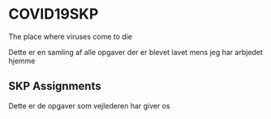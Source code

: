 # COVID19SKP
The place where viruses come to die

Dette er en samling af alle opgaver der er blevet lavet mens jeg har arbjedet hjemme

SKP Assignments
-------------------------------------------------------------------------------------
Dette er de opgaver som vejlederen har giver os
